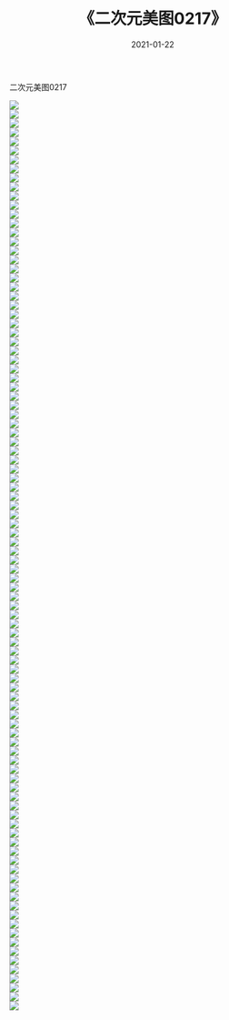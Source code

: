 ﻿---
layout: post
title:  《二次元美图0217》
date:   2021-01-22
img: http://imgx.orgx.ga/二次元/2021/二次元美图0217/000.jpg
categories: [美女, 清纯, 唯美]
---

二次元美图0217

 ![](http://imgx.orgx.ga/二次元/2021/二次元美图0217/001.jpg) <br>![](http://imgx.orgx.ga/二次元/2021/二次元美图0217/002.jpg) <br>![](http://imgx.orgx.ga/二次元/2021/二次元美图0217/003.jpg) <br>![](http://imgx.orgx.ga/二次元/2021/二次元美图0217/004.jpg) <br>![](http://imgx.orgx.ga/二次元/2021/二次元美图0217/005.jpg) <br>![](http://imgx.orgx.ga/二次元/2021/二次元美图0217/006.jpg) <br>![](http://imgx.orgx.ga/二次元/2021/二次元美图0217/007.jpg) <br>![](http://imgx.orgx.ga/二次元/2021/二次元美图0217/008.jpg) <br>![](http://imgx.orgx.ga/二次元/2021/二次元美图0217/009.jpg) <br>![](http://imgx.orgx.ga/二次元/2021/二次元美图0217/010.jpg) <br>![](http://imgx.orgx.ga/二次元/2021/二次元美图0217/011.jpg) <br>![](http://imgx.orgx.ga/二次元/2021/二次元美图0217/012.jpg) <br>![](http://imgx.orgx.ga/二次元/2021/二次元美图0217/013.jpg) <br>![](http://imgx.orgx.ga/二次元/2021/二次元美图0217/014.jpg) <br>![](http://imgx.orgx.ga/二次元/2021/二次元美图0217/015.jpg) <br>![](http://imgx.orgx.ga/二次元/2021/二次元美图0217/016.jpg) <br>![](http://imgx.orgx.ga/二次元/2021/二次元美图0217/017.jpg) <br>![](http://imgx.orgx.ga/二次元/2021/二次元美图0217/018.jpg) <br>![](http://imgx.orgx.ga/二次元/2021/二次元美图0217/019.jpg) <br>![](http://imgx.orgx.ga/二次元/2021/二次元美图0217/020.jpg) <br>![](http://imgx.orgx.ga/二次元/2021/二次元美图0217/021.jpg) <br>![](http://imgx.orgx.ga/二次元/2021/二次元美图0217/022.jpg) <br>![](http://imgx.orgx.ga/二次元/2021/二次元美图0217/023.jpg) <br>![](http://imgx.orgx.ga/二次元/2021/二次元美图0217/024.jpg) <br>![](http://imgx.orgx.ga/二次元/2021/二次元美图0217/025.jpg) <br>![](http://imgx.orgx.ga/二次元/2021/二次元美图0217/026.jpg) <br>![](http://imgx.orgx.ga/二次元/2021/二次元美图0217/027.jpg) <br>![](http://imgx.orgx.ga/二次元/2021/二次元美图0217/028.jpg) <br>![](http://imgx.orgx.ga/二次元/2021/二次元美图0217/029.jpg) <br>![](http://imgx.orgx.ga/二次元/2021/二次元美图0217/030.jpg) <br>![](http://imgx.orgx.ga/二次元/2021/二次元美图0217/031.jpg) <br>![](http://imgx.orgx.ga/二次元/2021/二次元美图0217/032.jpg) <br>![](http://imgx.orgx.ga/二次元/2021/二次元美图0217/033.jpg) <br>![](http://imgx.orgx.ga/二次元/2021/二次元美图0217/034.jpg) <br>![](http://imgx.orgx.ga/二次元/2021/二次元美图0217/035.jpg) <br>![](http://imgx.orgx.ga/二次元/2021/二次元美图0217/036.jpg) <br>![](http://imgx.orgx.ga/二次元/2021/二次元美图0217/037.jpg) <br>![](http://imgx.orgx.ga/二次元/2021/二次元美图0217/038.jpg) <br>![](http://imgx.orgx.ga/二次元/2021/二次元美图0217/039.jpg) <br>![](http://imgx.orgx.ga/二次元/2021/二次元美图0217/040.jpg) <br>![](http://imgx.orgx.ga/二次元/2021/二次元美图0217/041.jpg) <br>![](http://imgx.orgx.ga/二次元/2021/二次元美图0217/042.jpg) <br>![](http://imgx.orgx.ga/二次元/2021/二次元美图0217/043.jpg) <br>![](http://imgx.orgx.ga/二次元/2021/二次元美图0217/044.jpg) <br>![](http://imgx.orgx.ga/二次元/2021/二次元美图0217/045.jpg) <br>![](http://imgx.orgx.ga/二次元/2021/二次元美图0217/046.jpg) <br>![](http://imgx.orgx.ga/二次元/2021/二次元美图0217/047.jpg) <br>![](http://imgx.orgx.ga/二次元/2021/二次元美图0217/048.jpg) <br>![](http://imgx.orgx.ga/二次元/2021/二次元美图0217/049.jpg) <br>![](http://imgx.orgx.ga/二次元/2021/二次元美图0217/050.jpg) <br>![](http://imgx.orgx.ga/二次元/2021/二次元美图0217/051.jpg) <br>![](http://imgx.orgx.ga/二次元/2021/二次元美图0217/052.jpg) <br>![](http://imgx.orgx.ga/二次元/2021/二次元美图0217/053.jpg) <br>![](http://imgx.orgx.ga/二次元/2021/二次元美图0217/054.jpg) <br>![](http://imgx.orgx.ga/二次元/2021/二次元美图0217/055.jpg) <br>![](http://imgx.orgx.ga/二次元/2021/二次元美图0217/056.jpg) <br>![](http://imgx.orgx.ga/二次元/2021/二次元美图0217/057.jpg) <br>![](http://imgx.orgx.ga/二次元/2021/二次元美图0217/058.jpg) <br>![](http://imgx.orgx.ga/二次元/2021/二次元美图0217/059.jpg) <br>![](http://imgx.orgx.ga/二次元/2021/二次元美图0217/060.jpg) <br>![](http://imgx.orgx.ga/二次元/2021/二次元美图0217/061.jpg) <br>![](http://imgx.orgx.ga/二次元/2021/二次元美图0217/062.jpg) <br>![](http://imgx.orgx.ga/二次元/2021/二次元美图0217/063.jpg) <br>![](http://imgx.orgx.ga/二次元/2021/二次元美图0217/064.jpg) <br>![](http://imgx.orgx.ga/二次元/2021/二次元美图0217/065.jpg) <br>![](http://imgx.orgx.ga/二次元/2021/二次元美图0217/066.jpg) <br>![](http://imgx.orgx.ga/二次元/2021/二次元美图0217/067.jpg) <br>![](http://imgx.orgx.ga/二次元/2021/二次元美图0217/068.jpg) <br>![](http://imgx.orgx.ga/二次元/2021/二次元美图0217/069.jpg) <br>![](http://imgx.orgx.ga/二次元/2021/二次元美图0217/070.jpg) <br>![](http://imgx.orgx.ga/二次元/2021/二次元美图0217/071.jpg) <br>![](http://imgx.orgx.ga/二次元/2021/二次元美图0217/072.jpg) <br>![](http://imgx.orgx.ga/二次元/2021/二次元美图0217/073.jpg) <br>![](http://imgx.orgx.ga/二次元/2021/二次元美图0217/074.jpg) <br>![](http://imgx.orgx.ga/二次元/2021/二次元美图0217/075.jpg) <br>![](http://imgx.orgx.ga/二次元/2021/二次元美图0217/076.jpg) <br>![](http://imgx.orgx.ga/二次元/2021/二次元美图0217/077.jpg) <br>![](http://imgx.orgx.ga/二次元/2021/二次元美图0217/078.jpg) <br>![](http://imgx.orgx.ga/二次元/2021/二次元美图0217/079.jpg) <br>![](http://imgx.orgx.ga/二次元/2021/二次元美图0217/080.jpg) <br>![](http://imgx.orgx.ga/二次元/2021/二次元美图0217/081.jpg) <br>![](http://imgx.orgx.ga/二次元/2021/二次元美图0217/082.jpg) <br>![](http://imgx.orgx.ga/二次元/2021/二次元美图0217/083.jpg) <br>![](http://imgx.orgx.ga/二次元/2021/二次元美图0217/084.jpg) <br>![](http://imgx.orgx.ga/二次元/2021/二次元美图0217/085.jpg) <br>![](http://imgx.orgx.ga/二次元/2021/二次元美图0217/086.jpg) <br>![](http://imgx.orgx.ga/二次元/2021/二次元美图0217/087.jpg) <br>![](http://imgx.orgx.ga/二次元/2021/二次元美图0217/088.jpg) <br>![](http://imgx.orgx.ga/二次元/2021/二次元美图0217/089.jpg) <br>![](http://imgx.orgx.ga/二次元/2021/二次元美图0217/090.jpg) <br>![](http://imgx.orgx.ga/二次元/2021/二次元美图0217/091.jpg) <br>![](http://imgx.orgx.ga/二次元/2021/二次元美图0217/092.jpg) <br>![](http://imgx.orgx.ga/二次元/2021/二次元美图0217/093.jpg) <br>![](http://imgx.orgx.ga/二次元/2021/二次元美图0217/094.jpg) <br>![](http://imgx.orgx.ga/二次元/2021/二次元美图0217/095.jpg) <br>![](http://imgx.orgx.ga/二次元/2021/二次元美图0217/096.jpg) <br>![](http://imgx.orgx.ga/二次元/2021/二次元美图0217/097.jpg) <br>![](http://imgx.orgx.ga/二次元/2021/二次元美图0217/098.jpg) <br>![](http://imgx.orgx.ga/二次元/2021/二次元美图0217/099.jpg) <br>![](http://imgx.orgx.ga/二次元/2021/二次元美图0217/100.jpg) <br>